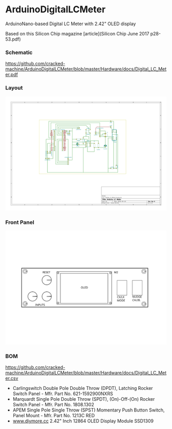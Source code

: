 # ArduinoDigitalLCMeter
ArduinoNano-based Digital LC Meter with 2.42" OLED display

Based on this Silicon Chip magazine [article](Silicon Chip June 2017 p28-53.pdf)

### Schematic

https://github.com/cracked-machine/ArduinoDigitalLCMeter/blob/master/Hardware/docs/Digital_LC_Meter.pdf

### Layout

![Layout](https://github.com/cracked-machine/ArduinoDigitalLCMeter/blob/master/Hardware/docs/Digital_LC_Meter-brd.svg)

### Front Panel

![Front Panel](https://github.com/cracked-machine/ArduinoDigitalLCMeter/blob/master/FrontPanel/FrontPanelDrawing.svg)

### BOM

https://github.com/cracked-machine/ArduinoDigitalLCMeter/blob/master/Hardware/docs/Digital_LC_Meter.csv

* Carlingswitch Double Pole Double Throw (DPDT), Latching Rocker Switch Panel - Mfr. Part No. 621-1592900NXRS
* Marquardt Single Pole Double Throw (SPDT), (On)-Off-(On) Rocker Switch Panel - Mfr. Part No. 1808.1302
* APEM Single Pole Single Throw (SPST) Momentary Push Button Switch, Panel Mount - Mfr. Part No. 1213C RED
* www.diymore.cc 2.42" Inch 12864 OLED Display Module SSD1309
